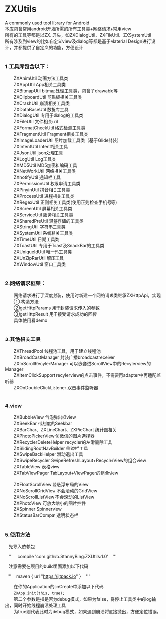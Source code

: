# ZXUtils
A commonly used tool library for Android<br>
本库包含常用android开发所需的所有工具类+网络请求+常用view<br>
所有的工具等都是以ZX..开头，如ZXDialogUtil、ZXFileUtil、ZXSystemUtil<br>
所有涉及到view的比如自定义view及dialog等都是基于Material Design进行设计，并都提供了自定义的功能，方便设计<br>
<br>
### 1.工具库包含以下：<br>
　　ZXAnimUtil 动画方法工具类<br>
　　ZXAppUtil App相关工具类<br>
　　ZXBitmapUtil bitmap处理工具类，包含了drawable等<br>
　　ZXClipboardUtil 剪贴板相关工具类<br>
　　ZXCrashUtil 崩溃相关工具类<br>
　　ZXDataBaseUtil 数据库工具<br>
　　ZXDialogUtil 专用于dialog的工具类<br>
　　ZXFileUtil 文件相关util<br>
　　ZXFormatCheckUtil 格式检测工具类<br>
　　ZXFragmentUtil Fragment相关工具类<br>
　　ZXImageLoaderUtil 图片加载工具类（基于Glide封装）<br>
　　ZXIntentUtil Intent相关工具<br>
　　ZXJsonUtil json处理工具<br>
　　ZXLogUtil Log工具类<br>
　　ZXMD5Util MD5加密和编码工具<br>
　　ZXNetWorkUtil 网络相关工具类<br>
　　ZXnotifyUtil 通知栏工具<br>
　　ZXPermissionUtil 权限申请工具类<br>
　　ZXPinyinUtil 拼音相关工具类<br>
　　ZXProcessUtil 进程相关工具类<br>
　　ZXRegexUtil 正则相关工具类(使用正则检查手机号等)<br>
　　ZXScreenUtil 屏幕相关工具类<br>
　　ZXServiceUtil 服务相关工具类<br>
　　ZXSharedPreUtil 轻量存储的工具类<br>
　　ZXStringUtil 字符串工具类<br>
　　ZXSystemUtil 系统相关工具类<br>
　　ZXTimeUtil 日期工具类<br>
　　ZXToastUtil 专用于Toast及SnackBar的工具类<br>
　　ZXUniqueIdUtil 唯一码工具类<br>
　　ZXUnZipRarUtil 解压工具<br>
　　ZXWindowUtil 窗口工具类<br>
<br>
### 2.网络请求框架：<br>
　　网络请求进行了深度封装，使用时新建一个网络请求类继承ZXHttpApi，实现<br>
　　①.构造方法<br>
　　②getHttpParams 用于封装请求传入的参数<br>
　　③getHttpResult 用于接受请求成功的回传<br>
　　具体使用看demo<br>
  <br>
### 3.其他相关工具<br>
　　ZXThreadPool 线程池工具，用于建立线程池<br>
　　ZXBroadCastManager 封装广播broadcastreceiver<br>
　　ZXInScrollRecylerManager 可以嵌套进ScrollView中的Recylerview的Manager<br>
　　ZXItemClickSupport recylerview的点击事件，不需要再adapter中再适配监听器<br>
　　ZXOnDoubleClickListener 双击事件监听器<br>
  <br>
### 4.view<br>
　　ZXBubbleView 气泡弹出框view<br>
　　ZXSeekBar 带刻度的Seekbar<br>
　　ZXBarChar、ZXLineChart、ZXPieChart 统计图相关<br>
　　ZXPhotoPickerView 仿微信的图片选择器<br>
　　ZXRecyclerDeleteHelper recycler的左滑删除工具<br>
　　ZXSlidingRootNavBuilder 侧边栏工具<br>
　　ZXSwipeBackHelper 滑动退出工具<br>
　　ZXSwipeRecycler SwipeRefreshLayout+RecyclerView的组合view<br>
　　ZXTableView 表格view<br>
　　ZXTabViewPager TabLayout+ViewPager的组合view<br><br>
　　ZXFloatScrollView 带悬浮布局的View<br>
　　ZXNoScrollGridView 不会滚动的GridView<br>
　　ZXNoScrollListView 不会滚动的ListView<br>
　　ZXPhotoView 可放大缩小的图片控件<br>
　　ZXSpinner Spinnerview<br>
　　ZXStatusBarCompat 透明状态栏<br>
  <br>
### 5.使用方法<br>

    先导入依赖包<br>
    
    '''
    compile 'com.github.StannyBing:ZXUtils:1.0'
    '''
    
    注意需要在项目的build里面添加以下代码<br>
    
    '''
    maven {
            url "https://jitpack.io"
        }
    '''

　　在你的Application的onCreate中添加以下代码<br>
　　`ZXApp.init(this, true);`<br>
　　第二个参数是指是否为debug模式，如果为false，将停止工具类中的log输出，同时开始线程崩溃处理工具<br>
　　为true则代表此时为debug模式，如果遇到崩溃将直接抛出，方便定位错误。<br>
